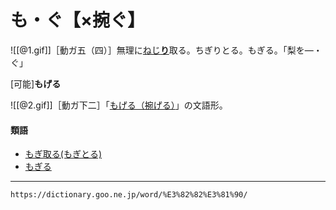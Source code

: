 # も・ぐ【×捥ぐ】

![[@1.gif]]［動ガ五（四）］無理に[ねじ**り**](%E3%81%AD%E3%81%98%E3%82%8B%EF%BC%88%E6%8D%A9%E3%82%8B%EF%BC%8F%E6%8D%BB%E3%82%8B%EF%BC%8F%E6%8B%97%E3%82%8B%EF%BC%89.md)取る。ちぎりとる。もぎる。「梨を―・ぐ」

\[可能\]**もげる**

![[@2.gif]]［動ガ下二］「[もげる（捥げる）](%E3%82%82%E3%81%92%E3%82%8B%EF%BC%88%E6%8D%A5%E3%81%92%E3%82%8B%EF%BC%89.md)」の文語形。

#### 類語

-   [もぎ取る(もぎとる)](もぎとる（捥ぎ取る）)
-   [もぎる](https://dictionary.goo.ne.jp/word/%E3%82%82%E3%81%8E%E3%82%8B/#jn-218833)

---
`https://dictionary.goo.ne.jp/word/%E3%82%82%E3%81%90/`